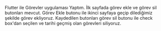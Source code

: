 Flutter ile Görevler uygulaması Yaptım.  İlk sayfada görev ekle ve görev sil butonları mevcut. Görev Ekle butonu ile ikinci sayfaya geçip dilediğimiz şekilde görev ekliyoruz. Kaydedilen butonları görev sil butonu ile check box'dan seçilen ve tarihi geçmiş olan görevleri siliyoruz.
